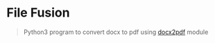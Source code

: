 # File Fusion

> Python3 program to convert docx to pdf using [docx2pdf](https://pypi.org/project/docx2pdf/) module
 
